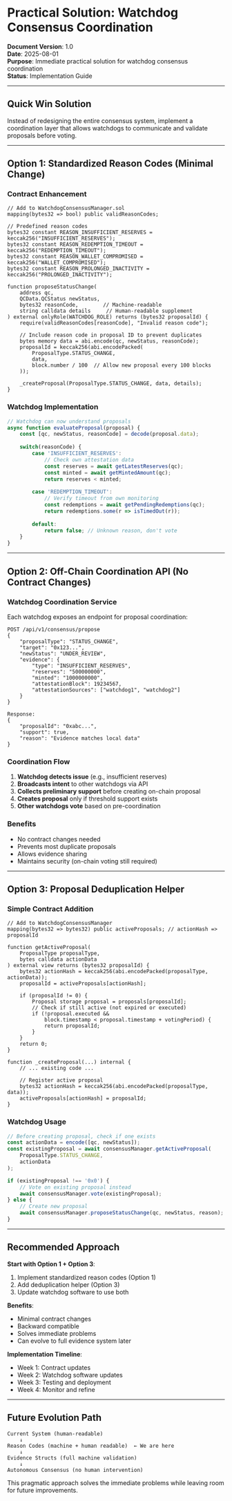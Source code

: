# Practical Solution: Watchdog Consensus Coordination

**Document Version**: 1.0  
**Date**: 2025-08-01  
**Purpose**: Immediate practical solution for watchdog consensus coordination  
**Status**: Implementation Guide

---

## Quick Win Solution

Instead of redesigning the entire consensus system, implement a coordination layer that allows watchdogs to communicate and validate proposals before voting.

---

## Option 1: Standardized Reason Codes (Minimal Change)

### Contract Enhancement

```solidity
// Add to WatchdogConsensusManager.sol
mapping(bytes32 => bool) public validReasonCodes;

// Predefined reason codes
bytes32 constant REASON_INSUFFICIENT_RESERVES = keccak256("INSUFFICIENT_RESERVES");
bytes32 constant REASON_REDEMPTION_TIMEOUT = keccak256("REDEMPTION_TIMEOUT");
bytes32 constant REASON_WALLET_COMPROMISED = keccak256("WALLET_COMPROMISED");
bytes32 constant REASON_PROLONGED_INACTIVITY = keccak256("PROLONGED_INACTIVITY");

function proposeStatusChange(
    address qc,
    QCData.QCStatus newStatus,
    bytes32 reasonCode,        // Machine-readable
    string calldata details     // Human-readable supplement
) external onlyRole(WATCHDOG_ROLE) returns (bytes32 proposalId) {
    require(validReasonCodes[reasonCode], "Invalid reason code");
    
    // Include reason code in proposal ID to prevent duplicates
    bytes memory data = abi.encode(qc, newStatus, reasonCode);
    proposalId = keccak256(abi.encodePacked(
        ProposalType.STATUS_CHANGE, 
        data, 
        block.number / 100  // Allow new proposal every 100 blocks
    ));
    
    _createProposal(ProposalType.STATUS_CHANGE, data, details);
}
```

### Watchdog Implementation

```javascript
// Watchdog can now understand proposals
async function evaluateProposal(proposal) {
    const [qc, newStatus, reasonCode] = decode(proposal.data);
    
    switch(reasonCode) {
        case 'INSUFFICIENT_RESERVES':
            // Check own attestation data
            const reserves = await getLatestReserves(qc);
            const minted = await getMintedAmount(qc);
            return reserves < minted;
            
        case 'REDEMPTION_TIMEOUT':
            // Verify timeout from own monitoring
            const redemptions = await getPendingRedemptions(qc);
            return redemptions.some(r => isTimedOut(r));
            
        default:
            return false; // Unknown reason, don't vote
    }
}
```

---

## Option 2: Off-Chain Coordination API (No Contract Changes)

### Watchdog Coordination Service

Each watchdog exposes an endpoint for proposal coordination:

```
POST /api/v1/consensus/propose
{
    "proposalType": "STATUS_CHANGE",
    "target": "0x123...",
    "newStatus": "UNDER_REVIEW", 
    "evidence": {
        "type": "INSUFFICIENT_RESERVES",
        "reserves": "500000000",
        "minted": "1000000000",
        "attestationBlock": 19234567,
        "attestationSources": ["watchdog1", "watchdog2"]
    }
}

Response:
{
    "proposalId": "0xabc...",
    "support": true,
    "reason": "Evidence matches local data"
}
```

### Coordination Flow

1. **Watchdog detects issue** (e.g., insufficient reserves)
2. **Broadcasts intent** to other watchdogs via API
3. **Collects preliminary support** before creating on-chain proposal
4. **Creates proposal** only if threshold support exists
5. **Other watchdogs vote** based on pre-coordination

### Benefits
- No contract changes needed
- Prevents most duplicate proposals
- Allows evidence sharing
- Maintains security (on-chain voting still required)

---

## Option 3: Proposal Deduplication Helper

### Simple Contract Addition

```solidity
// Add to WatchdogConsensusManager
mapping(bytes32 => bytes32) public activeProposals; // actionHash => proposalId

function getActiveProposal(
    ProposalType proposalType,
    bytes calldata actionData
) external view returns (bytes32 proposalId) {
    bytes32 actionHash = keccak256(abi.encodePacked(proposalType, actionData));
    proposalId = activeProposals[actionHash];
    
    if (proposalId != 0) {
        Proposal storage proposal = proposals[proposalId];
        // Check if still active (not expired or executed)
        if (!proposal.executed && 
            block.timestamp < proposal.timestamp + votingPeriod) {
            return proposalId;
        }
    }
    return 0;
}

function _createProposal(...) internal {
    // ... existing code ...
    
    // Register active proposal
    bytes32 actionHash = keccak256(abi.encodePacked(proposalType, data));
    activeProposals[actionHash] = proposalId;
}
```

### Watchdog Usage

```javascript
// Before creating proposal, check if one exists
const actionData = encode([qc, newStatus]);
const existingProposal = await consensusManager.getActiveProposal(
    ProposalType.STATUS_CHANGE,
    actionData
);

if (existingProposal !== '0x0') {
    // Vote on existing proposal instead
    await consensusManager.vote(existingProposal);
} else {
    // Create new proposal
    await consensusManager.proposeStatusChange(qc, newStatus, reason);
}
```

---

## Recommended Approach

**Start with Option 1 + Option 3**:
1. Implement standardized reason codes (Option 1)
2. Add deduplication helper (Option 3)
3. Update watchdog software to use both

**Benefits**:
- Minimal contract changes
- Backward compatible
- Solves immediate problems
- Can evolve to full evidence system later

**Implementation Timeline**:
- Week 1: Contract updates
- Week 2: Watchdog software updates
- Week 3: Testing and deployment
- Week 4: Monitor and refine

---

## Future Evolution Path

```
Current System (human-readable)
    ↓
Reason Codes (machine + human readable)  ← We are here
    ↓
Evidence Structs (full machine validation)
    ↓
Autonomous Consensus (no human intervention)
```

This pragmatic approach solves the immediate problems while leaving room for future improvements.